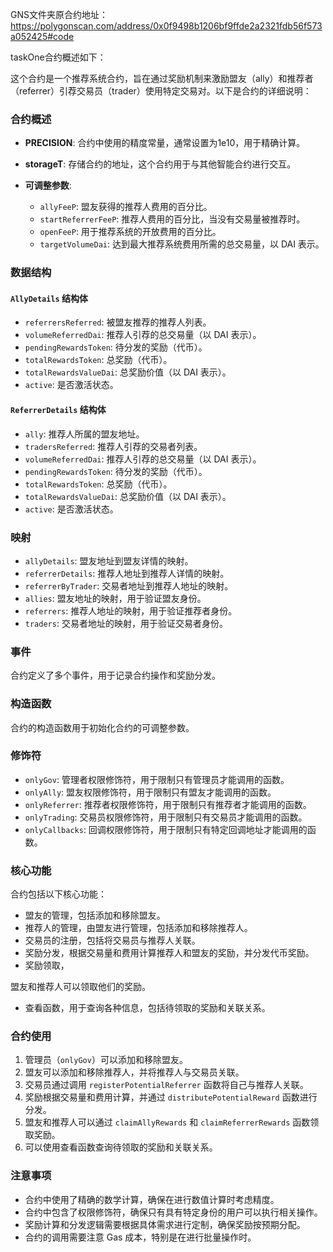 
GNS文件夹原合约地址：https://polygonscan.com/address/0x0f9498b1206bf9ffde2a2321fdb56f573a052425#code

taskOne合约概述如下：

这个合约是一个推荐系统合约，旨在通过奖励机制来激励盟友（ally）和推荐者（referrer）引荐交易员（trader）使用特定交易对。以下是合约的详细说明：

### 合约概述

- **PRECISION**: 合约中使用的精度常量，通常设置为1e10，用于精确计算。

- **storageT**: 存储合约的地址，这个合约用于与其他智能合约进行交互。

- **可调整参数**:
  - `allyFeeP`: 盟友获得的推荐人费用的百分比。
  - `startReferrerFeeP`: 推荐人费用的百分比，当没有交易量被推荐时。
  - `openFeeP`: 用于推荐系统的开放费用的百分比。
  - `targetVolumeDai`: 达到最大推荐系统费用所需的总交易量，以 DAI 表示。

### 数据结构

#### `AllyDetails` 结构体
- `referrersReferred`: 被盟友推荐的推荐人列表。
- `volumeReferredDai`: 推荐人引荐的总交易量（以 DAI 表示）。
- `pendingRewardsToken`: 待分发的奖励（代币）。
- `totalRewardsToken`: 总奖励（代币）。
- `totalRewardsValueDai`: 总奖励价值（以 DAI 表示）。
- `active`: 是否激活状态。

#### `ReferrerDetails` 结构体
- `ally`: 推荐人所属的盟友地址。
- `tradersReferred`: 推荐人引荐的交易者列表。
- `volumeReferredDai`: 推荐人引荐的总交易量（以 DAI 表示）。
- `pendingRewardsToken`: 待分发的奖励（代币）。
- `totalRewardsToken`: 总奖励（代币）。
- `totalRewardsValueDai`: 总奖励价值（以 DAI 表示）。
- `active`: 是否激活状态。

### 映射

- `allyDetails`: 盟友地址到盟友详情的映射。
- `referrerDetails`: 推荐人地址到推荐人详情的映射。
- `referrerByTrader`: 交易者地址到推荐人地址的映射。
- `allies`: 盟友地址的映射，用于验证盟友身份。
- `referrers`: 推荐人地址的映射，用于验证推荐者身份。
- `traders`: 交易者地址的映射，用于验证交易者身份。

### 事件

合约定义了多个事件，用于记录合约操作和奖励分发。

### 构造函数

合约的构造函数用于初始化合约的可调整参数。

### 修饰符

- `onlyGov`: 管理者权限修饰符，用于限制只有管理员才能调用的函数。
- `onlyAlly`: 盟友权限修饰符，用于限制只有盟友才能调用的函数。
- `onlyReferrer`: 推荐者权限修饰符，用于限制只有推荐者才能调用的函数。
- `onlyTrading`: 交易员权限修饰符，用于限制只有交易员才能调用的函数。
- `onlyCallbacks`: 回调权限修饰符，用于限制只有特定回调地址才能调用的函数。

### 核心功能

合约包括以下核心功能：

- 盟友的管理，包括添加和移除盟友。
- 推荐人的管理，由盟友进行管理，包括添加和移除推荐人。
- 交易员的注册，包括将交易员与推荐人关联。
- 奖励分发，根据交易量和费用计算推荐人和盟友的奖励，并分发代币奖励。
- 奖励领取，

盟友和推荐人可以领取他们的奖励。
- 查看函数，用于查询各种信息，包括待领取的奖励和关联关系。

### 合约使用

1. 管理员（`onlyGov`）可以添加和移除盟友。
2. 盟友可以添加和移除推荐人，并将推荐人与交易员关联。
3. 交易员通过调用 `registerPotentialReferrer` 函数将自己与推荐人关联。
4. 奖励根据交易量和费用计算，并通过 `distributePotentialReward` 函数进行分发。
5. 盟友和推荐人可以通过 `claimAllyRewards` 和 `claimReferrerRewards` 函数领取奖励。
6. 可以使用查看函数查询待领取的奖励和关联关系。

### 注意事项

- 合约中使用了精确的数学计算，确保在进行数值计算时考虑精度。
- 合约中包含了权限修饰符，确保只有具有特定身份的用户可以执行相关操作。
- 奖励计算和分发逻辑需要根据具体需求进行定制，确保奖励按预期分配。
- 合约的调用需要注意 Gas 成本，特别是在进行批量操作时。

